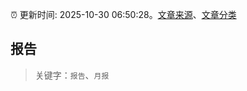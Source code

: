 :alarm_clock: 更新时间: 2025-10-30 06:50:28。[文章来源](/README.md)、[文章分类](/TAGS.md)

## 报告


> 关键字：`报告`、`月报`



